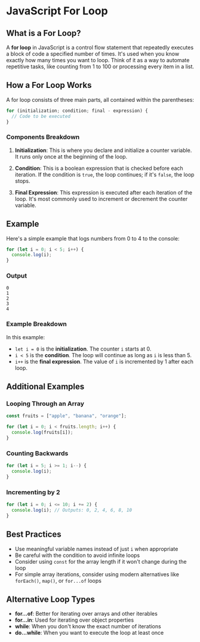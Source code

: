 # JavaScript For Loop

## What is a For Loop?

A **for loop** in JavaScript is a control flow statement that repeatedly executes a block of code a specified number of times. It's used when you know exactly how many times you want to loop. Think of it as a way to automate repetitive tasks, like counting from 1 to 100 or processing every item in a list.

## How a For Loop Works

A for loop consists of three main parts, all contained within the parentheses:

```javascript
for (initialization; condition; final - expression) {
  // Code to be executed
}
```

### Components Breakdown

1. **Initialization**: This is where you declare and initialize a counter variable. It runs only once at the beginning of the loop.

2. **Condition**: This is a boolean expression that is checked before each iteration. If the condition is `true`, the loop continues; if it's `false`, the loop stops.

3. **Final Expression**: This expression is executed after each iteration of the loop. It's most commonly used to increment or decrement the counter variable.

## Example

Here's a simple example that logs numbers from 0 to 4 to the console:

```javascript
for (let i = 0; i < 5; i++) {
  console.log(i);
}
```

### Output

```
0
1
2
3
4
```

### Example Breakdown

In this example:

- `let i = 0` is the **initialization**. The counter `i` starts at 0.
- `i < 5` is the **condition**. The loop will continue as long as `i` is less than 5.
- `i++` is the **final expression**. The value of `i` is incremented by 1 after each loop.

## Additional Examples

### Looping Through an Array

```javascript
const fruits = ["apple", "banana", "orange"];

for (let i = 0; i < fruits.length; i++) {
  console.log(fruits[i]);
}
```

### Counting Backwards

```javascript
for (let i = 5; i >= 1; i--) {
  console.log(i);
}
```

### Incrementing by 2

```javascript
for (let i = 0; i <= 10; i += 2) {
  console.log(i); // Outputs: 0, 2, 4, 6, 8, 10
}
```

## Best Practices

- Use meaningful variable names instead of just `i` when appropriate
- Be careful with the condition to avoid infinite loops
- Consider using `const` for the array length if it won't change during the loop
- For simple array iterations, consider using modern alternatives like `forEach()`, `map()`, or `for...of` loops

## Alternative Loop Types

- **for...of**: Better for iterating over arrays and other iterables
- **for...in**: Used for iterating over object properties
- **while**: When you don't know the exact number of iterations
- **do...while**: When you want to execute the loop at least once

